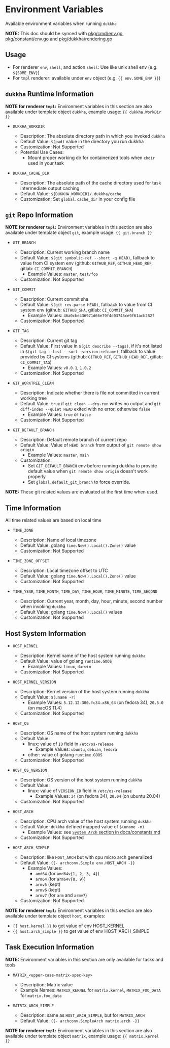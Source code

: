 # Environment Variables

Available environment variables when running `dukkha`

__NOTE:__ This doc should be synced with [pkg/cmd/env.go](../pkg/cmd/env.go), [pkg/constant/env.go](../pkg/constant/env.go) and [pkg/dukkha/rendering.go](../pkg/dukkha/rendering.go)

## Usage

- For renderer `env`, `shell`, and action `shell`: Use like unix shell env (e.g. `${SOME_ENV}`)
- For `tmpl` renderer: available under `env` object (e.g. `{{ env.SOME_ENV }}`)

## `dukkha` Runtime Information

__NOTE for renderer `tmpl`:__ Environment variables in this section are also available under template object `dukkha`, example usage: `{{ dukkha.WorkDir }}`

- `DUKKHA_WORKDIR`
  - Description: The absolute directory path in which you invoked `dukkha`
  - Default Value: `$(pwd)` value in the directory you run dukkha
  - Customization: Not Supported
  - Potential Use Cases:
    - Mount proper working dir for containerized tools when `chdir` used in your task

- `DUKKHA_CACHE_DIR`
  - Description: The absolute path of the cache directory used for task intermediate output caching
  - Default Value: `${DUKKHA_WORKDIR}/.dukkha/cache`
  - Customization: Set `global.cache_dir` in your config file

## `git` Repo Information

__NOTE for renderer `tmpl`:__ Environment variables in this section are also available under template object `git`, example usage: `{{ git.branch }}`

- `GIT_BRANCH`
  - Description: Current working branch name
  - Default Value: `$(git symbolic-ref --short -q HEAD)`, fallback to value from CI system env (github: `GITHUB_REF`, `GITHUB_HEAD_REF`, gitlab: `CI_COMMIT_BRANCH`)
    - Example Values: `master`, `test/foo`
  - Customization: Not Supported

- `GIT_COMMIT`
  - Description: Current commit sha
  - Default Value: `$(git rev-parse HEAD)`, fallback to value from CI system env (github: `GITHUB_SHA`, gitlab: `CI_COMMIT_SHA`)
    - Example Values: `46a0cbe436971d66e79f4d03745ce9f61acb282f`
  - Customization: Not Supported

- `GIT_TAG`
  - Description: Current git tag
  - Default Value: First value in `$(git describe --tags)`, if it's not listed in `$(git tag --list --sort -version:refname)`, fallback to value provided by CI systems (github: `GITHUB_REF`, `GITHUB_HEAD_REF`, gitlab: `CI_COMMIT_TAG`)
    - Example Values: `v0.0.1`, `1.0.2`
  - Customization: Not Supported

- `GIT_WORKTREE_CLEAN`
  - Description: Indicate whether there is file not committed in current working tree
  - Default Value: `true` if `git clean --dry-run` writes no output and `git diff-index --quiet HEAD` exited with no error, otherwise `false`
    - Example Values: `true` or `false`
  - Customization: Not Supported

- `GIT_DEFAULT_BRANCH`
  - Description: Default remote branch of current repo
  - Default Value: Value of `HEAD branch` from output of `git remote show origin`
    - Example Values: `master`, `main`
  - Customization:
    - Set `GIT_DEFAULT_BRANCH` env before running dukkha to provide default value when `git remote show origin` doesn't work properly
    - Set `global.default_git_branch` to force override.

__NOTE:__ These git related values are evaluated at the first time when used.

## Time Information

All time related values are based on local time

- `TIME_ZONE`
  - Description: Name of local timezone
  - Default Value: golang `time.Now().Local().Zone()` value
  - Customization: Not Supported

- `TIME_ZONE_OFFSET`
  - Description: Local timezone offset to UTC
  - Default Value: golang `time.Now().Local().Zone()` value
  - Customization: Not Supported

- `TIME_YEAR`, `TIME_MONTH`, `TIME_DAY`, `TIME_HOUR`, `TIME_MINUTE`, `TIME_SECOND`
  - Description: Current year, month, day, hour, minute, second number when invoking `dukkha`
  - Default Value: golang `time.Now().Local()` values
  - Customization: Not Supported

## Host System Information

- `HOST_KERNEL`
  - Description: Kernel name of the host system running `dukkha`
  - Default Value: value of golang `runtime.GOOS`
    - Example Values: `linux`, `darwin`
  - Customization: Not Supported

- `HOST_KERNEL_VERSION`
  - Description: Kernel version of the host system running `dukkha`
  - Default Value: `$(uname -r)`
    - Example Values: `5.12.12-300.fc34.x86_64` (on fedora 34), `20.5.0` (on macOS 11.4)
  - Customization: Not Supported

- `HOST_OS`
  - Description: OS name of the host system running `dukkha`
  - Default Value:
    - linux: value of `ID` field in `/etc/os-release`
      - Example Values: `ubuntu`, `debian`, `fedora`
    - other: value of golang `runtime.GOOS`
  - Customization: Not Supported

- `HOST_OS_VERSION`
  - Description: OS version of the host system running `dukkha`
  - Default Value:
    - linux: value of `VERSION_ID` field in `/etc/os-release`
      - Example Values: `34` (on fedora 34), `20.04` (on ubuntu 20.04)
  - Customization: Not Supported

- `HOST_ARCH`
  - Description: CPU arch value of the host system running `dukkha`
  - Default Value: `dukkha` defined mapped value of `$(uname -m)`
    - Example Values: see [`System Arch` section in docs/constants.md](./constants.md#system-arch)
  - Customization: Not Supported

- `HOST_ARCH_SIMPLE`
  - Description: like `HOST_ARCH` but with cpu micro arch generalized
  - Default Value: `{{- archconv.Simple env.HOST_ARCH -}}`
    - Example Values:
      - `amd64` (for `amd64v{1, 2, 3, 4}`)
      - `arm64` (for `arm64v{8, 9}`)
      - `armv5` (kept)
      - `armv6` (kept)
      - `armv7` (for `arm` and `armv7`)
  - Customization: Not Supported

__NOTE for renderer `tmpl`:__ Environment variables in this section are also available under template object `host`, examples:

- `{{ host.kernel }}` to get value of env HOST_KERNEL
- `{{ host.arch_simple }}` to get value of env HOST_ARCH_SIMPLE

## Task Execution Information

__NOTE:__ Environment variables in this section are only available for tasks and tools

- `MATRIX_<upper-case-matrix-spec-key>`
  - Description: Matrix value
  - Example Names: `MATRIX_KERNEL` for `matrix.kernel`, `MATRIX_FOO_DATA` for `matrix.foo_data`

- `MATRIX_ARCH_SIMPLE`
  - Description: same as `HOST_ARCH_SIMPLE`, but for `MATRIX_ARCH`
  - Default Value: `{{- archconv.SimpleArch matrix.arch -}}`

__NOTE for renderer `tmpl`:__ Environment variables in this section are also available under template object `matrix`, example usage: `{{ matrix.kernel }}`
